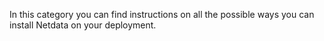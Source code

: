 <!--
title: "Installation"
sidebar_label: "Installation"
custom_edit_url: "https://github.com/netdata/netdata/blob/master/docs/category-overview-pages/installation-overview.md"
learn_status: "Published"
learn_rel_path: "Installation"
sidebar_position: 20
-->

In this category you can find instructions on all the possible ways you can install Netdata on your deployment.